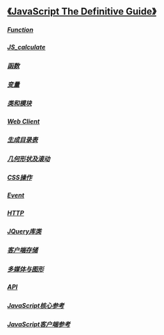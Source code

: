 ## [《JavaScript The Definitive Guide》](https://github.com/Beats0/js-practice/tree/master/JavaScript_TheDefinitiveGuide/)

##### [Function](https://github.com/Beats0/js-practice/tree/master/JavaScript_TheDefinitiveGuide/Function)

##### [JS_calculate](https://github.com/Beats0/js-practice/tree/master/JavaScript_TheDefinitiveGuide/JS_calculate)

##### [函数](https://github.com/Beats0/js-practice/tree/master/JavaScript_TheDefinitiveGuide/%E5%87%BD%E6%95%B0)

##### [变量](https://github.com/Beats0/js-practice/tree/master/JavaScript_TheDefinitiveGuide/%E5%8F%98%E9%87%8F)

##### [类和模块](https://github.com/Beats0/js-practice/tree/master/JavaScript_TheDefinitiveGuide/%E7%B1%BB%E5%92%8C%E6%A8%A1%E5%9D%97)

##### [Web Client](https://github.com/Beats0/js-practice/tree/master/JavaScript_TheDefinitiveGuide/Web%20Client)

##### [生成目录表](https://github.com/Beats0/js-practice/tree/master/JavaScript_TheDefinitiveGuide/%E7%94%9F%E6%88%90%E7%9B%AE%E5%BD%95%E8%A1%A8)

##### [几何形状及滚动](https://github.com/Beats0/js-practice/tree/master/JavaScript_TheDefinitiveGuide/%E5%87%A0%E4%BD%95%E5%BD%A2%E7%8A%B6%E5%8F%8A%E6%BB%9A%E5%8A%A8)

##### [CSS操作](https://github.com/Beats0/js-practice/tree/master/JavaScript_TheDefinitiveGuide/CSS)

##### [Event](https://github.com/Beats0/js-practice/tree/master/JavaScript_TheDefinitiveGuide/Event)

##### [HTTP](https://github.com/Beats0/js-practice/tree/master/JavaScript_TheDefinitiveGuide/HTTP)

##### [JQuery库类](https://github.com/Beats0/js-practice/tree/master/JavaScript_TheDefinitiveGuide/JQuery%E7%B1%BB%E5%BA%93)

##### [客户端存储](https://github.com/Beats0/js-practice/tree/master/JavaScript_TheDefinitiveGuide/%E5%AE%A2%E6%88%B7%E7%AB%AF%E5%AD%98%E5%82%A8)

##### [多媒体与图形](https://github.com/Beats0/js-practice/tree/master/JavaScript_TheDefinitiveGuide/%E5%A4%9A%E5%AA%92%E4%BD%93%E4%B8%8E%E5%9B%BE%E5%BD%A2)

##### [API](https://github.com/Beats0/js-practice/tree/master/JavaScript_TheDefinitiveGuide/API)

##### [JavaScript核心参考](https://github.com/Beats0/js-practice/tree/master/JavaScript_TheDefinitiveGuide/JavaScript%E6%A0%B8%E5%BF%83%E5%8F%82%E8%80%83/)

##### [JavaScript客户端参考](https://github.com/Beats0/js-practice/tree/master/JavaScript_TheDefinitiveGuide/JavaScript%E5%AE%A2%E6%88%B7%E7%AB%AF%E5%8F%82%E8%80%83/)

